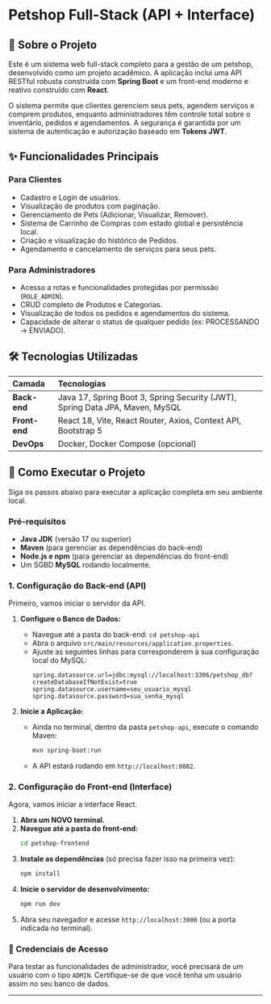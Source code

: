# Petshop Full-Stack (API + Interface)

## 📖 Sobre o Projeto

Este é um sistema web full-stack completo para a gestão de um petshop, desenvolvido como um projeto acadêmico. A aplicação inclui uma API RESTful robusta construída com **Spring Boot** e um front-end moderno e reativo construído com **React**.

O sistema permite que clientes gerenciem seus pets, agendem serviços e comprem produtos, enquanto administradores têm controle total sobre o inventário, pedidos e agendamentos. A segurança é garantida por um sistema de autenticação e autorização baseado em **Tokens JWT**.

## ✨ Funcionalidades Principais

### Para Clientes
-   Cadastro e Login de usuários.
-   Visualização de produtos com paginação.
-   Gerenciamento de Pets (Adicionar, Visualizar, Remover).
-   Sistema de Carrinho de Compras com estado global e persistência local.
-   Criação e visualização do histórico de Pedidos.
-   Agendamento e cancelamento de serviços para seus pets.

### Para Administradores
-   Acesso a rotas e funcionalidades protegidas por permissão (`ROLE_ADMIN`).
-   CRUD completo de Produtos e Categorias.
-   Visualização de todos os pedidos e agendamentos do sistema.
-   Capacidade de alterar o status de qualquer pedido (ex: PROCESSANDO -> ENVIADO).

## 🛠️ Tecnologias Utilizadas

| Camada    | Tecnologias                                                               |
| :-------- | :------------------------------------------------------------------------ |
| **Back-end** | Java 17, Spring Boot 3, Spring Security (JWT), Spring Data JPA, Maven, MySQL |
| **Front-end** | React 18, Vite, React Router, Axios, Context API, Bootstrap 5             |
| **DevOps** | Docker, Docker Compose (opcional)                                         |

## 🚀 Como Executar o Projeto

Siga os passos abaixo para executar a aplicação completa em seu ambiente local.

### Pré-requisitos

* **Java JDK** (versão 17 ou superior)
* **Maven** (para gerenciar as dependências do back-end)
* **Node.js e npm** (para gerenciar as dependências do front-end)
* Um SGBD **MySQL** rodando localmente.

### 1. Configuração do Back-end (API)

Primeiro, vamos iniciar o servidor da API.

1.  **Configure o Banco de Dados:**
    * Navegue até a pasta do back-end: `cd petshop-api`
    * Abra o arquivo `src/main/resources/application.properties`.
    * Ajuste as seguintes linhas para corresponderem à sua configuração local do MySQL:
        ```properties
        spring.datasource.url=jdbc:mysql://localhost:3306/petshop_db?createDatabaseIfNotExist=true
        spring.datasource.username=seu_usuario_mysql
        spring.datasource.password=sua_senha_mysql
        ```

2.  **Inicie a Aplicação:**
    * Ainda no terminal, dentro da pasta `petshop-api`, execute o comando Maven:
        ```bash
        mvn spring-boot:run
        ```
    * A API estará rodando em `http://localhost:8082`.

### 2. Configuração do Front-end (Interface)

Agora, vamos iniciar a interface React.

1.  **Abra um NOVO terminal.**
2.  **Navegue até a pasta do front-end:**
    ```bash
    cd petshop-frontend
    ```
3.  **Instale as dependências** (só precisa fazer isso na primeira vez):
    ```bash
    npm install
    ```
4.  **Inicie o servidor de desenvolvimento:**
    ```bash
    npm run dev
    ```
5.  Abra seu navegador e acesse `http://localhost:3000` (ou a porta indicada no terminal).

### 🔑 Credenciais de Acesso

Para testar as funcionalidades de administrador, você precisará de um usuário com o tipo `ADMIN`. Certifique-se de que você tenha um usuário assim no seu banco de dados.

---
